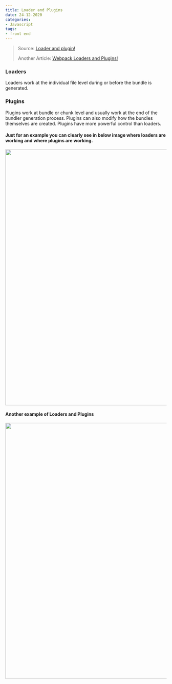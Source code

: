 ```yaml
---
title: Loader and Plugins
date: 24-12-2020
categories:
- Javascript
tags:
- front end
---
```


> Source: [Loader and plugin!](https://stackoverflow.com/questions/37452402/webpack-loaders-vs-plugins-whats-the-difference#:~:text=Loaders%20work%20at%20the%20individual,the%20bundles%20themselves%20are%20created.)
>
> Another Article: [Webpack Loaders and Plugins!](https://imranhsayed.medium.com/webpack-loaders-and-plugins-e13f79fe6b32)

### Loaders
Loaders work at the individual file level during or before the bundle is generated.


### Plugins
Plugins work at bundle or chunk level and usually work at the end of the bundler generation process. Plugins can also modify how the bundles themselves are created. Plugins have more powerful control than loaders.

#### Just for an example you can clearly see in below image where loaders are working and where plugins are working.
<img src="../../../../../assets/images/loader.png" width="800">

#### Another example of Loaders and Plugins
<img src="../../../../../assets/images/webpack-loaders-and-plugins.png" width="800">


